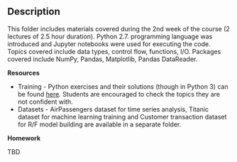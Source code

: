 ## Description
This folder includes materials covered during the 2nd week of the course (2 lectures of 2.5 hour duration). Python 2.7. programming language was introduced and Jupyter notebooks were used for executing the code. Topics covered include data types, control flow, functions, I/O. Packages covered include NumPy, Pandas, Matplotlib, Pandas DataReader.

**Resources**
- Training - Python exercises and their solutions (though in Python 3) can be found [here](http://www.w3resource.com/python-exercises/). Students are encouraged to check the topics they are not confident with.
- Datasets - AirPassengers dataset for time series analysis, Titanic dataset for machine learning training and Customer transaction dataset for R/F model building are available in a separate folder.

**Homework**

TBD
